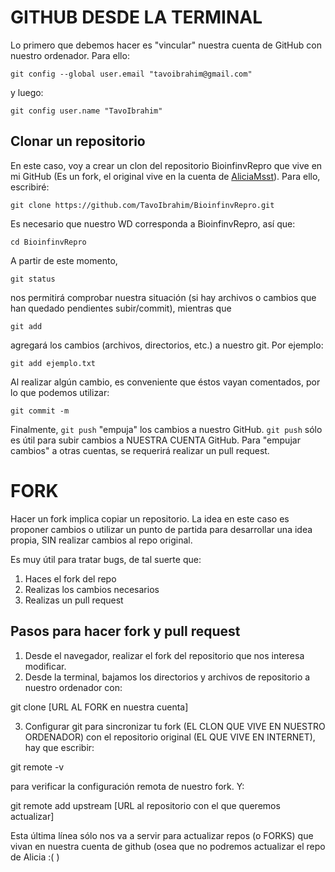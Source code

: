 # GITHUB DESDE LA TERMINAL

Lo primero que debemos hacer es "vincular" nuestra cuenta de GitHub con nuestro ordenador. Para ello:

`git config --global user.email "tavoibrahim@gmail.com"`

y luego:

`git config user.name "TavoIbrahim"`

## Clonar un repositorio

En este caso, voy a crear un clon del repositorio BioinfinvRepro que vive en mi GitHub (Es un fork, el original vive en la cuenta de [AliciaMsst](https://github.com/AliciaMstt)). Para ello, escribiré:

`git clone https://github.com/TavoIbrahim/BioinfinvRepro.git`

Es necesario que nuestro WD corresponda a BioinfinvRepro, así que:

`cd BioinfinvRepro`

A partir de este momento, 

`git status`

nos permitirá comprobar nuestra situación (si hay archivos o cambios que han quedado pendientes subir/commit), mientras que

`git add`

agregará los cambios (archivos, directorios, etc.) a nuestro git. Por ejemplo:

`git add ejemplo.txt`

Al realizar algún cambio, es conveniente que éstos vayan comentados, por lo que podemos utilizar: 

`git commit -m`

Finalmente, `git push` "empuja" los cambios a nuestro GitHub. `git push` sólo es útil para subir cambios a NUESTRA CUENTA GitHub. Para "empujar cambios" a otras cuentas, se requerirá realizar un pull request.

# FORK

Hacer un fork implica copiar un repositorio. La idea en este caso es proponer cambios o utilizar un punto de partida para desarrollar una idea propia, SIN realizar cambios al repo original.

Es muy útil para tratar bugs, de tal suerte que:

1) Haces el fork del repo
2) Realizas los cambios necesarios
3) Realizas un pull request

## Pasos para hacer fork y pull request

1) Desde el navegador, realizar el fork del repositorio que nos interesa modificar.
2) Desde la terminal, bajamos los directorios y archivos de repositorio a nuestro ordenador con:

git clone [URL AL FORK en nuestra cuenta]

3) Configurar git para sincronizar tu fork (EL CLON QUE VIVE EN NUESTRO ORDENADOR) con el repositorio original (EL QUE VIVE EN INTERNET), hay que escribir:

git remote -v 

para verificar la configuración remota de nuestro fork. Y:

git remote add upstream [URL al repositorio con el que queremos actualizar]

Esta última línea sólo nos va a servir para actualizar repos (o FORKS) que vivan en nuestra cuenta de github (osea que no podremos actualizar el repo de Alicia :( )

